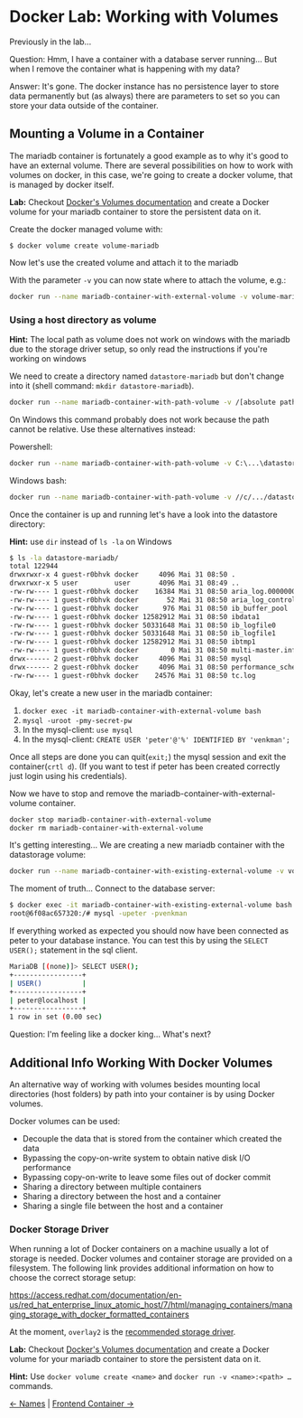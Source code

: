 # Docker Lab: Working with Volumes

Previously in the lab...

Question: Hmm, I have a container with a database server running... But when I remove the container what is happening with my data?

Answer: It's gone. The docker instance has no persistence layer to store data permanently but (as always) there are parameters to set so you can store your data outside of the container.

## Mounting a Volume in a Container

The mariadb container is fortunately a good example as to why it's good to have an external volume.
There are several possibilities on how to work with volumes on docker, in this case, we're going to create a docker volume, that is managed by docker itself.

**Lab:** Checkout [Docker's Volumes documentation](https://docs.docker.com/storage/volumes/#choose-the--v-or---mount-flag) and create a Docker volume for your mariadb container to store the persistent data on it.

Create the docker managed volume with:
```
$ docker volume create volume-mariadb
```

Now let's use the created volume and attach it to the mariadb

With the parameter `-v` you can now state where to attach the volume, e.g.:

```bash
docker run --name mariadb-container-with-external-volume -v volume-mariadb:/var/lib/mysql -e MYSQL_ROOT_PASSWORD=my-secret-pw -d mariadb
```

### Using a host directory as volume 

**Hint:** The local path as volume does not work on windows with the mariadb due to the storage driver setup, so only read the instructions if you're working on windows

We need to create a directory named `datastore-mariadb` but don't change into it (shell command: `mkdir datastore-mariadb`).

```bash
docker run --name mariadb-container-with-path-volume -v /[absolute path to your directory]/datastore-mariadb:/var/lib/mysql -e MYSQL_ROOT_PASSWORD=my-secret-pw -d mariadb
```

On Windows this command probably does not work because the path cannot be relative. Use these alternatives instead:

Powershell:

```bash
docker run --name mariadb-container-with-path-volume -v C:\...\datastore-mariadb:/var/lib/mysql -e MYSQL_ROOT_PASSWORD=my-secret-pw -d mariadb
```

Windows bash:

```bash
docker run --name mariadb-container-with-path-volume -v //c/.../datastore-mariadb:/var/lib/mysql -e MYSQL_ROOT_PASSWORD=my-secret-pw -d mariadb
```

Once the container is up and running let's have a look into the datastore directory:

**Hint:** use `dir` instead of `ls -la` on Windows

```bash
$ ls -la datastore-mariadb/
total 122944
drwxrwxr-x 4 guest-r0bhvk docker     4096 Mai 31 08:50 .
drwxrwxr-x 5 user         user       4096 Mai 31 08:49 ..
-rw-rw---- 1 guest-r0bhvk docker    16384 Mai 31 08:50 aria_log.00000001
-rw-rw---- 1 guest-r0bhvk docker       52 Mai 31 08:50 aria_log_control
-rw-rw---- 1 guest-r0bhvk docker      976 Mai 31 08:50 ib_buffer_pool
-rw-rw---- 1 guest-r0bhvk docker 12582912 Mai 31 08:50 ibdata1
-rw-rw---- 1 guest-r0bhvk docker 50331648 Mai 31 08:50 ib_logfile0
-rw-rw---- 1 guest-r0bhvk docker 50331648 Mai 31 08:50 ib_logfile1
-rw-rw---- 1 guest-r0bhvk docker 12582912 Mai 31 08:50 ibtmp1
-rw-rw---- 1 guest-r0bhvk docker        0 Mai 31 08:50 multi-master.info
drwx------ 2 guest-r0bhvk docker     4096 Mai 31 08:50 mysql
drwx------ 2 guest-r0bhvk docker     4096 Mai 31 08:50 performance_schema
-rw-rw---- 1 guest-r0bhvk docker    24576 Mai 31 08:50 tc.log
```

Okay, let's create a new user in the mariadb container:

1. `docker exec -it mariadb-container-with-external-volume bash`
2. `mysql -uroot -pmy-secret-pw`
3. In the mysql-client: `use mysql`
4. In the mysql-client: `CREATE USER 'peter'@'%' IDENTIFIED BY 'venkman';`

Once all steps are done you can quit(`exit;`) the mysql session and exit the container(`crtl d`). (If you want to test if peter has been created correctly just login using his credentials).

Now we have to stop and remove the mariadb-container-with-external-volume container.

```bash
docker stop mariadb-container-with-external-volume
docker rm mariadb-container-with-external-volume
```

It's getting interesting...
We are creating a new mariadb container with the datastorage volume:

```bash
docker run --name mariadb-container-with-existing-external-volume -v volume-mariadb:/var/lib/mysql -e MYSQL_ROOT_PASSWORD=my-secret-pw -d mariadb
```

The moment of truth... Connect to the database server:

```bash
$ docker exec -it mariadb-container-with-existing-external-volume bash  
root@6f08ac657320:/# mysql -upeter -pvenkman
```

If everything worked as expected you should now have been connected as peter to your database instance. You can test this by using the `SELECT USER();` statement in the sql client.

```bash
MariaDB [(none)]> SELECT USER();
+-----------------+
| USER()          |
+-----------------+
| peter@localhost |
+-----------------+
1 row in set (0.00 sec)
```

Question: I'm feeling like a docker king... What's next?

## Additional Info Working With Docker Volumes

An alternative way of working with volumes besides mounting local directories (host folders) by path into your container is by using Docker volumes.

Docker volumes can be used:

* Decouple the data that is stored from the container which created the data
* Bypassing the copy-on-write system to obtain native disk I/O performance
* Bypassing copy-on-write to leave some files out of docker commit
* Sharing a directory between multiple containers
* Sharing a directory between the host and a container
* Sharing a single file between the host and a container

### Docker Storage Driver

When running a lot of Docker containers on a machine usually a lot of storage is needed. Docker volumes and container storage are provided on a filesystem. The following link provides additional information on how to choose the correct storage setup:

<https://access.redhat.com/documentation/en-us/red_hat_enterprise_linux_atomic_host/7/html/managing_containers/managing_storage_with_docker_formatted_containers>

At the moment, `overlay2` is the [recommended storage driver](https://docs.docker.com/storage/storagedriver/select-storage-driver/#docker-ce).

**Lab:** Checkout [Docker's Volumes documentation](https://docs.docker.com/storage/volumes/#choose-the--v-or---mount-flag) and create a Docker volume for your mariadb container to store the persistent data on it.

**Hint:** Use `docker volume create <name>` and `docker run -v <name>:<path> …` commands.

[← Names](06_names.md) |
[Frontend Container →](08_frontend_containers.md)
